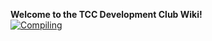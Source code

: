**Welcome to the TCC Development Club Wiki!**<br>
[![Compiling](https://imgs.xkcd.com/comics/compiling.png)](https://xkcd.com)